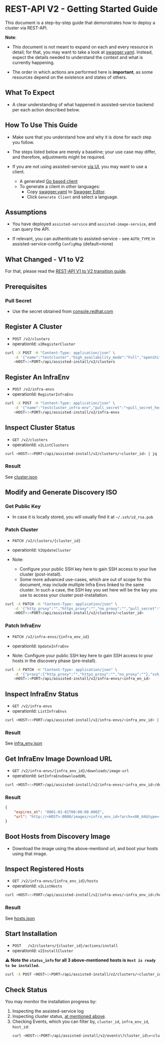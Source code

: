 # REST-API V2 - Getting Started Guide

This document is a step-by-step guide that demonstrates how to deploy a cluster via REST-API.

**Note**:
* This document is not meant to expand on each and every resource in detail; for that, you may want to take a look at [swagger.yaml](../../swagger.yaml). Instead, expect the details needed to understand the context and what is currently happening.

* The order in which actions are performed here is **important**, as some resources depend on the existence and states of others.

## What To Expect
* A clear understanding of what happened in assisted-service backend per each action described below.

## How To Use This Guide
* Make sure that you understand how and why it is done for each step you follow.

* The steps listed below are merely a baseline; your use case may differ, and therefore, adjustments might be required.

* If you are not using assisted-service [via UI](https://github.com/openshift-assisted/assisted-ui-lib), you may want to use a client.
    * A generated [Go based client](../../client)
    * To generate a client in other languages:
        * Copy [swagger.yaml](../../swagger.yaml) to [Swagger Editor](https://editor.swagger.io/).
        * Click `Generate Client` and select a language.

## Assumptions
* You have deployed `assisted-service` and `assisted-image-service`, and can query the API.

* If relevant, you can authenticate to assisted-service - see `AUTH_TYPE` in assisted-service-config `ConfigMap` (default=none)

## What Changed - V1 to V2 
For that, please read the [REST-API V1 to V2 transition guide](rest-api-v1-v2-transition-guide.md).

## Prerequisites

### Pull Secret

* Use the secret obtained from [console.redhat.com](https://console.redhat.com/openshift/install/pull-secret)

## Register A Cluster

* `POST /v2/clusters`
* operationId: `v2RegisterCluster`

```bash
curl -X POST -H "Content-Type: application/json" \
    -d '{"name":"testcluster","high_availability_mode":"Full","openshift_version":"4.8","pull_secret":<pull_secret_here>,"base_dns_domain":"redhat.com"}' \
    <HOST>:<PORT>/api/assisted-install/v2/clusters
```

## Register An InfraEnv
* `POST /v2/infra-envs`
* operationId: `RegisterInfraEnv`

```bash
curl -X POST -H "Content-Type: application/json" \
    -d '{"name":"testcluster_infra-env","pull_secret":"<pull_secret_here>","cluster_id":"<cluster_id>","openshift_version":"4.8"}' \
    <HOST>:<PORT>/api/assisted-install/v2/infra-envs
```

## Inspect Cluster Status

* `GET /v2/clusters`
* operationId: `v2ListClusters`
```bash
curl <HOST>:<PORT>/api/assisted-install/v2/clusters/<cluster_id> | jq '.'
```
### Result
See [cluster.json](samples/cluster.json)

## Modify and Generate Discovery ISO

### Get Public Key
* In case it is locally stored, you will usually find it at `~/.ssh/id_rsa.pub`

### Patch Cluster
* `PATCH /v2/clusters/{cluster_id}`
* operationId: `V2UpdateCluster`


* Note:
  - Configure your public SSH key here to gain SSH access to your live cluster (post-install).
  - Some more advanced use-cases, which are out of scope for this document, may include multiple Infra Envs linked to the same cluster. In such a case, the SSH key you set here will be the key you use to access your cluster post-installation.



```bash
curl -X PATCH -H "Content-Type: application/json" \
    -d '{"http_proxy":"","https_proxy":"","no_proxy":"","pull_secret":"","ssh_public_key":"<public_key_here>"}' \
    <HOST>:<PORT>/api/assisted-install/v2/clusters/<cluster_id>
```

### Patch InfraEnv
* `PATCH /v2/infra-envs/{infra_env_id}`
* operationId: `UpdateInfraEnv`


* Note: Configure your public SSH key here to gain SSH access to your hosts in the discovery phase (pre-install).

```bash
curl -X PATCH -H "Content-Type: application/json" \
    -d '{"proxy":{"http_proxy":"","https_proxy":"","no_proxy":""},"ssh_authorized_key":"<public_key_here>","pull_secret":"","image_type":"full-iso"}' \
    <HOST>:<PORT>/api/assisted-install/v2/infra-envs/<infra_en_id>
```

## Inspect InfraEnv Status
* `GET /v2/infra-envs`
* operationId: `ListInfraEnvs`
```bash
curl <HOST>:<PORT>/api/assisted-install/v2/infra-envs/<infra_env_id> | jq '.'
```
### Result
See [infra_env.json](samples/infra_env.json)

## Get InfraEnv Image Download URL
* `GET /v2/infra-envs/{infra_env_id}/downloads/image-url`
* operationId: `GetInfraEnvDownloadURL`

```bash
curl <HOST>:<PORT>/api/assisted-install/v2/infra-envs/<infra_env_id>/downloads/image-url | jq '.url'
```

### Result
```json
{
    "expires_at": "0001-01-01T00:00:00.000Z",
    "url": "http://<HOST>:8080/images/<infra_env_id>?arch=x86_64&type=full-iso&version=4.8"
}
```

## Boot Hosts from Discovery Image
* Download the image using the above-mentiond url, and boot your hosts using that image.

## Inspect Registered Hosts
* `GET /v2/infra-envs/{infra_env_id}/hosts`
* operationId: `v2ListHosts`

```bash
curl <HOST>:<PORT>/api/assisted-install/v2/infra-envs/<infra_env_id>/hosts  | jq '.'
```

### Result
See [hosts.json](samples/hosts.json)

## Start Installation
* `POST   /v2/clusters/{cluster_id}/actions/install`
* operationId: `v2InstallCluster`

:warning: **Note the `status_info` for all 3 above-mentioned hosts is `Host is ready to be installed`.**

```bash
curl -X POST <HOST>:<PORT>/api/assisted-install/v2/clusters/<cluster_id>/actions/install
```

## Check Status
You may monitor the installation progress by:
1. Inspecting the assisted-service log
2. Inspecting cluster status, [at mentioned above](#Inspect_Cluster_Status).
3. Checking Events, which you can filter by, `cluster_id`, `infra_env_id`, `host_id`:
    ```bash
    curl <HOST>:<PORT>/api/assisted-install/v2/events\?cluster_id\=<cluster_id>
    ```   

